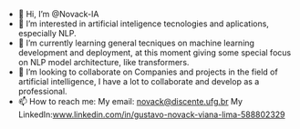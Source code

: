 - 👋 Hi, I’m @Novack-IA
- 👀 I’m interested in artificial inteligence tecnologies and aplications, especially NLP.
- 🌱 I’m currently learning general tecniques on machine learning development and deployment, at this moment giving some special focus on NLP model architecture, like transformers.
- 💞️ I’m looking to collaborate on Companies and projects in the field of artificial intelligence, I have a lot to collaborate and develop as a professional.
- 📫 How to reach me: My email: novack@discente.ufg.br  My LinkedIn:www.linkedin.com/in/gustavo-novack-viana-lima-588802329

<!---
Novack-IA/Novack-IA is a ✨ special ✨ repository because its `README.md` (this file) appears on your GitHub profile.
You can click the Preview link to take a look at your changes.
--->
